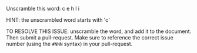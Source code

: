 Unscramble this word: c e h l i

HINT: the unscrambled word starts with 'c'



TO RESOLVE THIS ISSUE: unscramble the word, and add it to the document. Then submit a pull-request.  Make sure to reference the correct issue  number (using the `#NNN` syntax) in your pull-request. 
